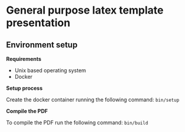 # General purpose latex template presentation

## Environment setup

**Requirements**

- Unix based operating system
- Docker

**Setup process**

Create the docker container running the following command: `bin/setup`

**Compile the PDF**

To compile the PDF run the following command: `bin/build`
